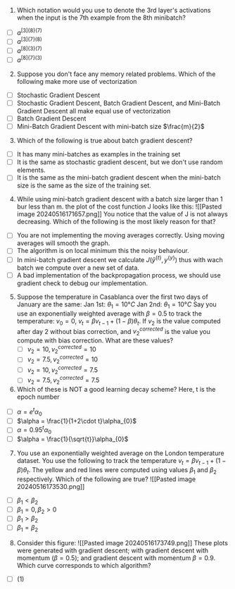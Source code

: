 1. Which notation would you use to denote the 3rd layer's activations when the input is the 7th example from the 8th minibatch?
- [ ] $a^{[3]\{8\}(7)}$
- [ ] $a^{[3]\{7\}(8)}$
- [ ] $a^{[8]\{3\}(7)}$
- [ ] $a^{[8]\{7\}(3)}$

2. Suppose you don't face any memory related problems. Which of the following make more use of vectorization
- [ ] Stochastic Gradient Descent
- [ ] Stochastic Gradient Descent, Batch Gradient Descent, and Mini-Batch Gradient Descent all make equal use of vectorization
- [ ] Batch Gradient Descent
- [ ] Mini-Batch Gradient Descent with mini-batch size $\frac{m}{2}$

3. Which of the following is true about batch gradient descent?
- [ ] It has many mini-batches as examples in the training set
- [ ] It is the same as stochastic gradient descent, but we don't use random elements.
- [ ] It is the same as the mini-batch gradient descent when the mini-batch size is the same as the size of the training set.

4. While using mini-batch gradient descent with a batch size larger than 1 bur less than m. the plot of the cost function J looks like this:
![[Pasted image 20240516171657.png]]
You notice that the value of J is not always decreasing. Which of the following is the most likely reason for that?
- [ ] You are not implementing the moving averages correctly. Using moving averages will smooth the graph.
- [ ] The algorithm is on local minimum this the noisy behaviour.
- [ ] In mini-batch gradient descent we calculate $J(\hat{y}^{\{t\}}, y^{\{y\}})$ thus with wach batch we compute over a new set of data.
- [ ] A  bad implementation of the backpropagation process, we should use gradient check to debug our implementation.

5. Suppose the temperature in Casablanca over the first two days of January are the same:
	Jan 1st: $\theta_{1} = 10°C$
	Jan 2nd: $\theta_{1} = 10°C$
	Say you use an exponentially weighted average with $\beta = 0.5$ to track the temperature: $v_{0}=0$, $v_{t} = \beta v_{t-1}+ (1-\beta)\theta_{t}$. If $v_{2}$ is the value computed after day 2 without bias correction, and $v_{2}^{corrected}$ is the value you compute with bias correction. What are these values? 
	- [ ] $v_{2} = 10, v_{2}^{corrected} = 10$
	- [ ] $v_{2} = 7.5, v_{2}^{corrected} = 10$
	- [ ] $v_{2} = 10, v_{2}^{corrected} = 7.5$
	- [ ] $v_{2} = 7.5, v_{2}^{corrected} = 7.5$

6. Which of these is NOT a good learning decay scheme? Here, t is the epoch number
- [ ] $\alpha = e^{t}\alpha_{0}$
- [ ] $\alpha = \frac{1}{1+2\cdot t}\alpha_{0}$
- [ ] $\alpha = 0.95^{t}\alpha_{0}$
- [ ] $\alpha = \frac{1}{\sqrt{t}}\alpha_{0}$

7. You use an exponentially weighted average on the London temperature dataset. You use the following to track the temperature $v_{t}= \beta  v_{t-1}+(1-\beta)\theta_{t}$. The yellow and red lines were computed using values $\beta_1$ and $\beta_{2}$ respectively. Which of the following are true?
![[Pasted image 20240516173530.png]]
- [ ] $\beta_{1}<\beta_{2}$
- [ ] $\beta_{1}=0,\beta_{2}>0$
- [ ] $\beta_{1}>\beta_{2}$
- [ ] $\beta_{1} = \beta_{2}$

8. Consider this figure:
![[Pasted image 20240516173749.png]]
These plots were generated with gradient descent; with gradient descent with momentum $(\beta = 0.5)$; and gradient descent with momentum $\beta = 0.9$. Which curve corresponds to which algorithm?
- [ ] (1) 